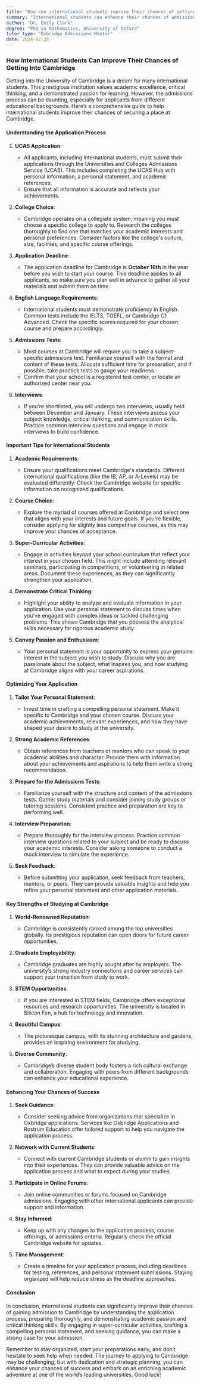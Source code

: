 ```yaml
---
title: "How can international students improve their chances of getting into Cambridge?"
summary: "International students can enhance their chances of admission to Cambridge by understanding the UCAS application process and showcasing academic excellence."
author: "Dr. Emily Clark"
degree: "PhD in Mathematics, University of Oxford"
tutor_type: "Oxbridge Admissions Mentor"
date: 2024-02-28
---
```


### How International Students Can Improve Their Chances of Getting Into Cambridge

Getting into the University of Cambridge is a dream for many international students. This prestigious institution values academic excellence, critical thinking, and a demonstrated passion for learning. However, the admissions process can be daunting, especially for applicants from different educational backgrounds. Here’s a comprehensive guide to help international students improve their chances of securing a place at Cambridge.

#### Understanding the Application Process

1. **UCAS Application**: 
   - All applicants, including international students, must submit their applications through the Universities and Colleges Admissions Service (UCAS). This includes completing the UCAS Hub with personal information, a personal statement, and academic references.
   - Ensure that all information is accurate and reflects your achievements.

2. **College Choice**:
   - Cambridge operates on a collegiate system, meaning you must choose a specific college to apply to. Research the colleges thoroughly to find one that matches your academic interests and personal preferences. Consider factors like the college's culture, size, facilities, and specific course offerings.

3. **Application Deadline**:
   - The application deadline for Cambridge is **October 16th** in the year before you wish to start your course. This deadline applies to all applicants, so make sure you plan well in advance to gather all your materials and submit them on time.

4. **English Language Requirements**:
   - International students must demonstrate proficiency in English. Common tests include the IELTS, TOEFL, or Cambridge C1 Advanced. Check the specific scores required for your chosen course and prepare accordingly.

5. **Admissions Tests**:
   - Most courses at Cambridge will require you to take a subject-specific admissions test. Familiarize yourself with the format and content of these tests. Allocate sufficient time for preparation, and if possible, take practice tests to gauge your readiness.
   - Confirm that your school is a registered test center, or locate an authorized center near you.

6. **Interviews**:
   - If you’re shortlisted, you will undergo two interviews, usually held between December and January. These interviews assess your subject knowledge, critical thinking, and communication skills. Practice common interview questions and engage in mock interviews to build confidence.

#### Important Tips for International Students

1. **Academic Requirements**:
   - Ensure your qualifications meet Cambridge's standards. Different international qualifications (like the IB, AP, or A-Levels) may be evaluated differently. Check the Cambridge website for specific information on recognized qualifications.

2. **Course Choice**:
   - Explore the myriad of courses offered at Cambridge and select one that aligns with your interests and future goals. If you're flexible, consider applying for slightly less competitive courses, as this may improve your chances of acceptance.

3. **Super-Curricular Activities**:
   - Engage in activities beyond your school curriculum that reflect your interest in your chosen field. This might include attending relevant seminars, participating in competitions, or volunteering in related areas. Document these experiences, as they can significantly strengthen your application.

4. **Demonstrate Critical Thinking**:
   - Highlight your ability to analyze and evaluate information in your application. Use your personal statement to discuss times when you've engaged with complex ideas or tackled challenging problems. This shows Cambridge that you possess the analytical skills necessary for rigorous academic study.

5. **Convey Passion and Enthusiasm**:
   - Your personal statement is your opportunity to express your genuine interest in the subject you wish to study. Discuss why you are passionate about the subject, what inspires you, and how studying at Cambridge aligns with your career aspirations.

#### Optimizing Your Application

1. **Tailor Your Personal Statement**:
   - Invest time in crafting a compelling personal statement. Make it specific to Cambridge and your chosen course. Discuss your academic achievements, relevant experiences, and how they have shaped your desire to study at the university.

2. **Strong Academic References**:
   - Obtain references from teachers or mentors who can speak to your academic abilities and character. Provide them with information about your achievements and aspirations to help them write a strong recommendation.

3. **Prepare for the Admissions Tests**:
   - Familiarize yourself with the structure and content of the admissions tests. Gather study materials and consider joining study groups or tutoring sessions. Consistent practice and preparation are key to performing well.

4. **Interview Preparation**:
   - Prepare thoroughly for the interview process. Practice common interview questions related to your subject and be ready to discuss your academic interests. Consider asking someone to conduct a mock interview to simulate the experience.

5. **Seek Feedback**:
   - Before submitting your application, seek feedback from teachers, mentors, or peers. They can provide valuable insights and help you refine your personal statement and other application materials.

#### Key Strengths of Studying at Cambridge

1. **World-Renowned Reputation**:
   - Cambridge is consistently ranked among the top universities globally. Its prestigious reputation can open doors for future career opportunities.

2. **Graduate Employability**:
   - Cambridge graduates are highly sought after by employers. The university’s strong industry connections and career services can support your transition from study to work.

3. **STEM Opportunities**:
   - If you are interested in STEM fields, Cambridge offers exceptional resources and research opportunities. The university is located in Silicon Fen, a hub for technology and innovation.

4. **Beautiful Campus**:
   - The picturesque campus, with its stunning architecture and gardens, provides an inspiring environment for studying.

5. **Diverse Community**:
   - Cambridge’s diverse student body fosters a rich cultural exchange and collaboration. Engaging with peers from different backgrounds can enhance your educational experience.

#### Enhancing Your Chances of Success

1. **Seek Guidance**:
   - Consider seeking advice from organizations that specialize in Oxbridge applications. Services like Oxbridge Applications and Rostrum Education offer tailored support to help you navigate the application process.

2. **Network with Current Students**:
   - Connect with current Cambridge students or alumni to gain insights into their experiences. They can provide valuable advice on the application process and what to expect during your studies.

3. **Participate in Online Forums**:
   - Join online communities or forums focused on Cambridge admissions. Engaging with other international applicants can provide support and information.

4. **Stay Informed**:
   - Keep up with any changes to the application process, course offerings, or admissions criteria. Regularly check the official Cambridge website for updates.

5. **Time Management**:
   - Create a timeline for your application process, including deadlines for testing, references, and personal statement submissions. Staying organized will help reduce stress as the deadline approaches.

#### Conclusion

In conclusion, international students can significantly improve their chances of gaining admission to Cambridge by understanding the application process, preparing thoroughly, and demonstrating academic passion and critical thinking skills. By engaging in super-curricular activities, crafting a compelling personal statement, and seeking guidance, you can make a strong case for your admission.

Remember to stay organized, start your preparations early, and don’t hesitate to seek help when needed. The journey to applying to Cambridge may be challenging, but with dedication and strategic planning, you can enhance your chances of success and embark on an enriching academic adventure at one of the world’s leading universities. Good luck!
    